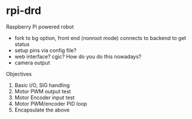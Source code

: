 rpi-drd
=======

Raspberry Pi powered robot

* fork to bg option, front end (nonroot mode) connects to backend to get status
* setup pins via config file?
* web interface? cgic? How do you do this nowadays?
* camera output

Objectives
1. Basic I/O, SIG handling
1. Motor PWM output test
1. Motor Encoder input test
1. Motor PWM/encoder PID loop
1. Encapsulate the above
